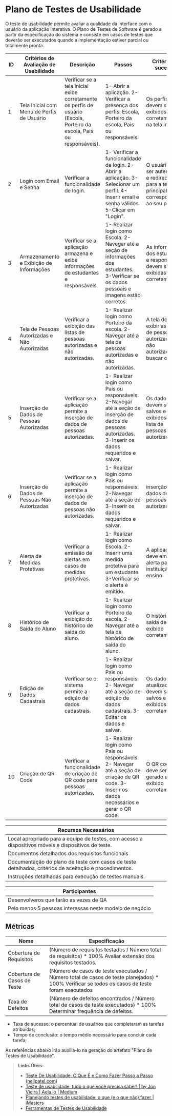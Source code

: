 # Plano de Testes de Usabilidade

O teste de usabilidade permite avaliar a qualidade da interface com o usuário da aplicação interativa. O Plano de Testes de Software é gerado a partir da especificação do sistema e consiste em casos de testes que deverão ser executados quando a implementação estiver parcial ou totalmente pronta.


|ID | Critérios de Avaliação de Usabilidade  |       Descrição             |                        Passos                  |                  Critério de sucesso                  |
|--|-----------------------------------------|------------------------|------------------------------------------------------|------------------------------------------------------------|
| 1 |Tela Inicial com Menu de Perfis de Usuário |  Verificar se a tela inicial exibe corretamente os perfis de usuário (Escola, Porteiro da escola, Pais ou responsáveis).| 1- Abrir a aplicação. 2- Verificar a presença dos perfis: Escola, Porteiro da escola, Pais ou responsáveis. | Os perfis devem ser exibidos corretamente na tela inicial. |
| 2 |  Login com Email e Senha       | Verificar a funcionalidade de login.  |1- Verificar a funcionalidade de login.  2- Abrir a aplicação. 3- Selecionar um perfil. 4-Inserir email e senha válidos. 5-Clicar em "Login". | O usuário deve ser autenticado e redirecionado para a tela principal correspondente ao seu perfil. |
| 3   | Armazenamento e Exibição de Informações |Verificar se a aplicação armazena e exibe informações de estudantes e responsáveis.| 1-  Realizar login como Escola. 2- Navegar até a seção de informações dos estudantes. 3-Verificar se os dados pessoais e imagens estão corretos. | As informações dos estudantes e responsáveis devem ser exibidas corretamente.|
| 4 |  Tela de Pessoas Autorizadas e Não Autorizadas | Verificar a exibição das listas de pessoas autorizadas e não autorizadas. | 1- Realizar login como Porteiro da escola. 2-Navegar até a tela de pessoas autorizadas e não autorizadas.|  A tela deve exibir as listas de pessoas autorizadas e não autorizadas a buscar o aluno. |  
| 5  |  Inserção de Dados de Pessoas Autorizadas | Verificar se a aplicação permite a inserção de dados de pessoas autorizadas. | 1- Realizar login como Pais ou responsáveis. 2-Navegar até a seção de inserção de dados de pessoas autorizadas. 3-Inserir os dados requeridos e salvar.  |  Os dados devem ser salvos e exibidos na lista de pessoas autorizadas.|
| 6  |  Inserção de Dados de Pessoas Não Autorizadas | Verificar se a aplicação permite a inserção de dados de pessoas não autorizadas. | 1- Realizar login como Pais ou responsáveis. 2-Navegar até a seção de 3-Inserir os dados requeridos e salvar. | inserção de dados de pessoas não autorizadas. |Os dados devem ser salvos e exibidos na lista de pessoas não autorizadas.|
| 7  |   Alerta de Medidas Protetivas | Verificar a emissão de alertas em casos de medidas protetivas. | 1- Realizar login como Escola. 2-Inserir uma medida protetiva para um estudante. 3-Verificar se o alerta é emitido. | A aplicação deve emitir um alerta para a instituição de ensino.|
| 8 |  Histórico de Saída do Aluno | Verificar a exibição do histórico de saída do aluno. |  1- Realizar login como Porteiro da escola. 2- Navegar até a tela de histórico de saída do aluno. | O histórico de saída deve ser exibido corretamente. | 
| 9| Edição de Dados Cadastrais | Verificar se o sistema permite a edição de dados cadastrais. | 1- Realizar login como Pais ou responsáveis. 2- Navegar até a seção de edição de dados cadastrais. 3-Editar os dados e salvar. | Os dados atualizados devem ser salvos e exibidos corretamente.|
| 10 | Criação de QR Code | Verificar a funcionalidade de criação de QR code para pessoas autorizadas. | 1- Realizar login como Pais ou responsáveis. 2- Navegar até a seção de criação de QR code. 3-Inserir os dados necessários e gerar o QR code. | O QR code deve ser gerado e exibido corretamente. |

| Recursos Necessários|
|----------------------|
|Local apropriado para a equipe de testes, com acesso a dispositivos móveis e dispositivos de teste. |
| Documentos detalhados dos requisitos funcionais  |
| Documentação do plano de teste com casos de teste detalhados, critérios de aceitação e procedimentos. |
| Instruções detalhadas para execução de testes manuais. |


|  Participantes |
| ---------------|
| Desenvolveros que farão as vezes de QA|
| Pelo menos 5 pessoas interessas neste modelo de negócio| 

## Métricas

|  Nome   |             Especificação          |
|------------------------|------------------------------------|
|Cobertura de Requisitos |	(Número de requisitos testados / Número total de requisitos) * 100%	Avaliar extensão dos requisitos testados. |
|Cobertura de Casos de Teste |	(Número de casos de teste executados / Número total de casos de teste planejados) * 100%	Verificar se todos os casos de teste foram executados |
| Taxa de Defeitos |	(Número de defeitos encontrados / Número total de casos de teste executados) * 100%	Determinar frequência de defeitos. |

- Taxa de sucesso: o percentual de usuários que completaram as tarefas atribuídas;
- Tempo de conclusão: o tempo médio necessário para concluir cada tarefa;

























As referências abaixo irão auxiliá-lo na geração do artefato "Plano de Testes de Usabilidade".

> **Links Úteis**:
> - [Teste De Usabilidade: O Que É e Como Fazer Passo a Passo (neilpatel.com)](https://neilpatel.com/br/blog/teste-de-usabilidade/)
> - [Teste de usabilidade: tudo o que você precisa saber! | by Jon Vieira | Aela.io | Medium](https://medium.com/aela/teste-de-usabilidade-o-que-voc%C3%AA-precisa-saber-39a36343d9a6/)
> - [Planejando testes de usabilidade: o que (e o que não) fazer | iMasters](https://imasters.com.br/design-ux/planejando-testes-de-usabilidade-o-que-e-o-que-nao-fazer/)
> - [Ferramentas de Testes de Usabilidade](https://www.usability.gov/how-to-and-tools/resources/templates.html)
